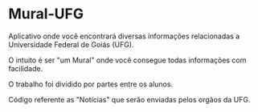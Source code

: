 # Mural-UFG
Aplicativo onde você encontrará diversas informações relacionadas a Universidade Federal de Goiás (UFG).

O intuito é ser "um Mural" onde você consegue todas informações com facilidade.

O trabalho foi dividido por partes entre os alunos.

Código referente as "Notícias" que serão enviadas pelos orgãos da UFG.
